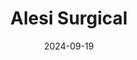 ---  
layout: startup_page  
title: "Alesi Surgical"  
id: "alesisurgical.com"  
permalink: "/alesisurgicalalesisurgical.com09192024/"  
website: "https://www.alesi-surgical.com/"  
funding_round: ""  
funding_amount: "£5M"  
investors: "Mercia Ventures, IP Group, Panakés Partners"  
about: "Alesi Surgical is a UK-based medical technology company developing innovative smoke management solutions for surgical procedures. Their technology uses electrical filtration to remove harmful smoke generated by surgical tools, improving visibility, reducing health risks for staff, and enhancing overall surgical workflow. Their FDA-approved Ultravision2 platform and IonPencil tool address a significant market need for improved smoke management across various surgical procedures."  
markets: "MedTech, Surgical Technology, Biotechnology, Health Care, Therapeutics"  
hq: "Cardiff, Wales, United Kingdom"  
founded_year: "2009"  
linkedin: "https://www.linkedin.com/company/asalus-medical-instruments"  
twitter: "https://twitter.com/AlesiSurgical"  
instagram: ""  
facebook: ""  
crunchbase: "https://www.crunchbase.com/organization/alesi-surgical"  
pitchbook: "https://pitchbook.com/profiles/company/60208-30"  

date_display: "19-Sep-2024"  
date: "2024-09-19"

# SEO Optimization  
meta_title: "Alesi Surgical -  Funding (£5M)"  
meta_description: "Alesi Surgical, Alesi Surgical is a UK-based medical technology company developing innovative smoke management solutions for surgical procedures. Their technology use..."  
meta_keywords: "Alesi Surgical, MedTech, Surgical Technology, Biotechnology, Health Care, Therapeutics,  funding"  
canonical_url: "https://startup.projectstartups.com/alesisurgicalalesisurgical.com09192024/"  
---